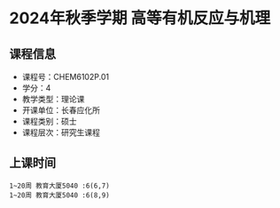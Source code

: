 # 2024年秋季学期 高等有机反应与机理 






## 课程信息

- 课程号：CHEM6102P.01
- 学分：4
- 教学类型：理论课
- 开课单位：长春应化所
- 课程类别：硕士
- 课程层次：研究生课程

## 上课时间

```
1~20周 教育大厦5040 :6(6,7)
1~20周 教育大厦5040 :6(8,9)
```

